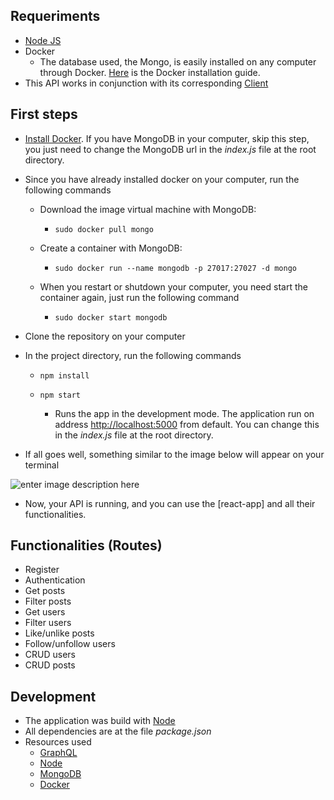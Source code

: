 ## Requeriments

 - [Node JS](https://nodejs.org/en/)
 - Docker
	 - The database used, the Mongo, is easily installed on any computer through Docker. [Here](https://docs.docker.com/install/linux/docker-ce/ubuntu/) is the Docker installation guide.
 - This API works in conjunction with its corresponding [Client](https://github.com/luizPablo/react-app)

## First steps
- [Install Docker](https://docs.docker.com/install/linux/docker-ce/ubuntu/). If you have MongoDB in your computer, skip this step, you just need to change the MongoDB url in the *index.js* file at the root directory.
- Since you have already installed docker on your computer, run the following commands
	- Download the image virtual machine with MongoDB:
		- `sudo docker pull mongo`
    
	- Create a container with MongoDB:
		- `sudo docker run --name mongodb -p 27017:27027 -d mongo`
    
	- When you restart or shutdown your computer, you need start the container again, just run the following command
		- `sudo docker start mongodb`
    
- Clone the repository on your computer	
- In the project directory, run the following commands
	- `npm install`
	- `npm start`
  
		- Runs the app in the development mode. The application run on address [http://localhost:5000](http://localhost:5000) from default. You can change this in the *index.js* file at the root directory. 
- If all goes well, something similar to the image below will appear on your terminal

![enter image description here](https://i.postimg.cc/jj1d5QwD/Screenshot-from-2018-12-04-23-34-48.png)
	 
- Now, your API is running, and you can use the [react-app] and all their functionalities.

## Functionalities (Routes)
- Register
- Authentication
- Get posts
- Filter posts
- Get users
- Filter users
- Like/unlike posts
- Follow/unfollow users
- CRUD users
- CRUD posts

## Development
- The application was build with [Node](https://nodejs.org/en/)
- All dependencies are at the file *package.json*
- Resources used
	- [GraphQL](https://graphql.org/)
	- [Node](https://nodejs.org/en/)
	- [MongoDB](https://www.mongodb.com/)
	- [Docker](https://docs.docker.com/)
